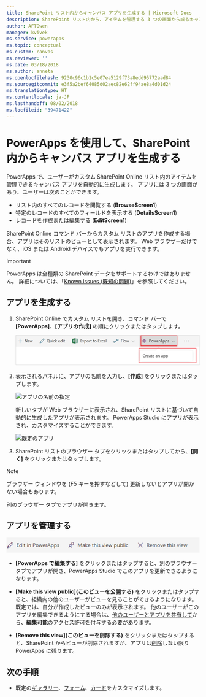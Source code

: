 ```yaml
---
title: SharePoint リスト内からキャンバス アプリを生成する | Microsoft Docs
description: SharePoint リスト内から、アイテムを管理する 3 つの画面から成るキャンバス アプリを生成します。SharePoint サイトはオンプレミスとクラウドのどちらにあってもかまいません。
author: AFTOwen
manager: kvivek
ms.service: powerapps
ms.topic: conceptual
ms.custom: canvas
ms.reviewer: ''
ms.date: 03/18/2018
ms.author: anneta
ms.openlocfilehash: 9230c96c1b1c5e07ea5129f73a8edd95772aad84
ms.sourcegitcommit: e3f5a2bef64085d02aec82e62ff94ae8a4d01d24
ms.translationtype: HT
ms.contentlocale: ja-JP
ms.lasthandoff: 08/02/2018
ms.locfileid: "39471422"
---
```

# <a name="generate-a-canvas-app-from-within-sharepoint-by-using-powerapps"></a>PowerApps を使用して、SharePoint 内からキャンバス アプリを生成する

PowerApps で、ユーザーがカスタム SharePoint Online リスト内のアイテムを管理できるキャンバス アプリを自動的に生成します。 アプリには 3 つの画面があり、ユーザーは次のことができます。

* リスト内のすべてのレコードを閲覧する (**BrowseScreen1**)
* 特定のレコードのすべてのフィールドを表示する (**DetailsScreen1**)
* レコードを作成または編集する (**EditScreen1**)

SharePoint Online コマンド バーからカスタム リストのアプリを作成する場合、アプリはそのリストのビューとして表示されます。 Web ブラウザーだけでなく、iOS または Android デバイスでもアプリを実行できます。

> [!IMPORTANT]
> PowerApps は全種類の SharePoint データをサポートするわけではありません。 詳細については、「[Known issues (既知の問題)](connections/connection-sharepoint-online.md#known-issues)」を参照してください。

## <a name="generate-an-app"></a>アプリを生成する
1. SharePoint Online でカスタム リストを開き、コマンド バーで **[PowerApps]**、**[アプリの作成]** の順にクリックまたはタップします。

    ![アプリを作成する](./media/generate-app-from-sharepoint-list-interface/generate-new-app.png)

2. 表示されるパネルに、アプリの名前を入力し、**[作成]** をクリックまたはタップします。

    ![アプリの名前の指定](./media/generate-app-from-sharepoint-list-interface/app-name.png)

    新しいタブが Web ブラウザーに表示され、SharePoint リストに基づいて自動的に生成したアプリが表示されます。 PowerApps Studio にアプリが表示され、カスタマイズすることができます。

    ![既定のアプリ](./media/generate-app-from-sharepoint-list-interface/default-app.png)  
3. SharePoint リストのブラウザー タブをクリックまたはタップしてから、**[開く]** をクリックまたはタップします。

> [!NOTE]
> ブラウザー ウィンドウを (F5 キーを押すなどして) 更新しないとアプリが開かない場合もあります。

別のブラウザー タブでアプリが開きます。

## <a name="manage-the-app"></a>アプリを管理する
![コマンド バー](./media/generate-app-from-sharepoint-list-interface/command-bar.png)

* **[PowerApps で編集する]** をクリックまたはタップすると、別のブラウザー タブでアプリが開き、PowerApps Studio でこのアプリを更新できるようになります。

* **[Make this view public]\(このビューを公開する)** をクリックまたはタップすると、組織内の他のユーザーがビューを見ることができるようになります。 既定では、自分が作成したビューのみが表示されます。 他のユーザーがこのアプリを編集できるようにする場合は、[他のユーザーとアプリを共有して](share-app.md)から、**編集可能**のアクセス許可を付与する必要があります。

* **[Remove this view]\(このビューを削除する)** をクリックまたはタップすると、SharePoint からビューが削除されますが、アプリは[削除](delete-app.md)しない限り PowerApps に残ります。

## <a name="next-steps"></a>次の手順
* 既定の[ギャラリー](customize-layout-sharepoint.md)、[フォーム](customize-forms-sharepoint.md)、[カード](customize-card.md)をカスタマイズします。

